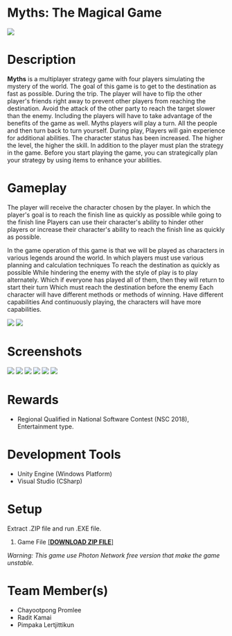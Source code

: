 # Myths: The Magical Game
![](https://i.imgur.com/UMAsG40.jpg)

# Description
**Myths** is a multiplayer strategy game with four players simulating the mystery of the world. The goal of this game is to get to the destination as fast as possible. During the trip. The player will have to flip the other player's friends right away to prevent other players from reaching the destination. Avoid the attack of the other party to reach the target slower than the enemy. Including the players will have to take advantage of the benefits of the game as well. Myths players will play a turn. All the people and then turn back to turn yourself. During play, Players will gain experience for additional abilities. The character status has been increased. The higher the level, the higher the skill. In addition to the player must plan the strategy in the game. Before you start playing the game, you can strategically plan your strategy by using items to enhance your abilities.

# Gameplay
The player will receive the character chosen by the player. In which the player's goal is to reach the finish line as quickly as possible while going to the finish line Players can use their character's ability to hinder other players or increase their character's ability to reach the finish line as quickly as possible.

In the game operation of this game is that we will be played as characters in various legends around the world. In which players must use various planning and calculation techniques To reach the destination as quickly as possible While hindering the enemy with the style of play is to play alternately. Which if everyone has played all of them, then they will return to start their turn Which must reach the destination before the enemy Each character will have different methods or methods of winning. Have different capabilities And continuously playing, the characters will have more capabilities.

![](https://i.imgur.com/hZWJKGo.jpg)
![](https://i.imgur.com/N5jMawj.jpg)

# Screenshots
![](https://i.imgur.com/PJ3utxO.jpg)
![](https://i.imgur.com/85abDsF.jpg)
![](https://i.imgur.com/VQhr3qZ.jpg)
![](https://i.imgur.com/KXDMNcm.jpg)
![](https://i.imgur.com/EzEbK4u.jpg)
![](https://i.imgur.com/HODl2O2.jpg)

# Rewards
- Regional Qualified in National Software Contest (NSC 2018), Entertainment type.
# Development Tools
- Unity Engine (Windows Platform)
- Visual Studio (CSharp)
# Setup
Extract .ZIP file and run .EXE file.

1. Game File <a href="https://1drv.ms/u/s!Ai9z8mPSceQOhiQGv2yu9Bn1SF9w?e=IU3Iou">[**DOWNLOAD ZIP FILE**]</a>

*Warning: This game use Photon Network free version that make the game unstable.*
# Team Member(s)
- Chayootpong Promlee
- Radit Kamai
- Pimpaka Lertjittikun
